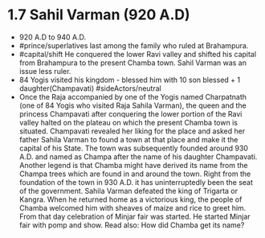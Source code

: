 # 1.7 Sahil Varman (920 A.D)
* 920 A.D to 940 A.D.
* #prince/superlatives last among the family who ruled at Brahampura.
* #capital/shift He conquered the lower Ravi valley and shifted his capital from Brahampura to the present Chamba town.
Sahil Varman was an issue less ruler.
* 84 Yogis visited his kingdom - blessed him with 10 son blessed + 1 daughter(Champavati) #sideActors/neutral
* Once the Raja accompanied by one of the Yogis named Charpatnath (one of 84 Yogis who visited Raja Sahila Varman), the queen and the princess Champavati after conquering the lower portion of the Ravi valley halted on the plateau on which the present Chamba town is situated.
Champavati revealed her liking for the place and asked her father Sahila Varman to found a town at that place and make it the capital of his State.
The town was subsequently founded around 930 A.D. and named as Champa after the name of his daughter Champavati.
Another legend is that Chamba might have derived its name from the Champa trees which are found in and around the town. Right from the foundation of the town in 930 A.D. it has uninterruptedly been the seat of the government.
Sahila Varman defeated the king of Trigarta or Kangra. When he returned home as a victorious king, the people of Chamba welcomed him with sheaves of maize and rice to greet him. From that day celebration of Minjar fair was started. He started Minjar fair with pomp and show.
Read also: How did Chamba get its name?